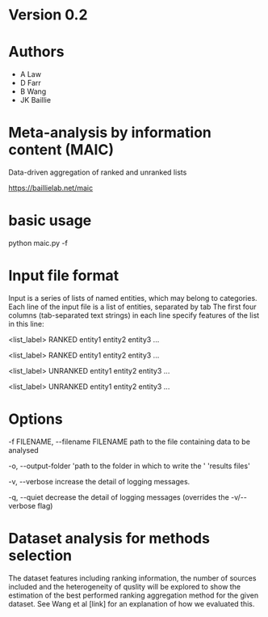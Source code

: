 # Version 0.2

# Authors
- A Law
- D Farr
- B Wang
- JK Baillie

# Meta-analysis by information content (MAIC)
Data-driven aggregation of ranked and unranked lists

https://baillielab.net/maic

# basic usage

python maic.py -f <inputfilename>

# Input file format

Input is a series of lists of named entities, which may belong to categories. Each line of the input file is a list of entities, separated by tab
The first four columns (tab-separated text strings) in each line specify features of the list in this line:

<category>	<list_label>	RANKED	<unused>	entity1	entity2	entity3	...

<category>	<list_label>	RANKED	<unused>	entity1	entity2	entity3	...

<category>	<list_label>	UNRANKED	<unused>	entity1	entity2	entity3	...

<category>	<list_label>	UNRANKED	<unused>	entity1	entity2	entity3	...

# Options

-f FILENAME, --filename FILENAME
                      path to the file containing data to be analysed

-o, --output-folder 'path to the folder in which to write the '
                             'results files'

-v, --verbose         increase the detail of logging messages.

-q, --quiet           decrease the detail of logging messages (overrides the
                      -v/--verbose flag)

# Dataset analysis for methods selection
  
The dataset features including ranking information, the number of sources included and the heterogeneity of quslity will be explored to show the estimation of the best performed ranking aggregation method for the given dataset. See Wang et al [link] for an explanation of how we evaluated this. 

